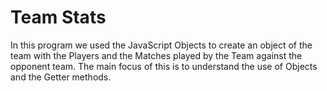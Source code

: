 # Team Stats 

In this program we used the JavaScript Objects to create an object of the team with the Players and the Matches played by the Team against the opponent team. The main focus of this is to understand the use of Objects and the Getter methods. 
